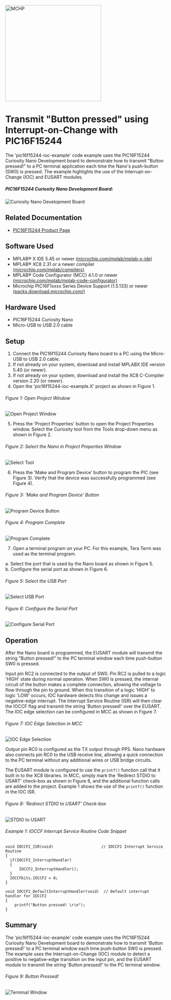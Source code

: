 <a href="https://www.microchip.com" rel="nofollow"><img src="images/microchip.png" alt="MCHP" width="300"/></a>

# Transmit "Button pressed" using Interrupt-on-Change with PIC16F15244

The 'pic16f15244-ioc-example' code example uses the PIC16F15244 Curiosity Nano Development board to demonstrate how to transmit "Button pressed!" to a PC terminal application each time the Nano's push-button (SW0) is pressed. The example highlights the use of the Interrupt-on-Change (IOC) and EUSART modules.

##### PIC16F15244 Curiosity Nano Development Board:
![Curiosity Nano Development Board](images/NanoHighlights.png)

## Related Documentation
- [PIC16F15244 Product Page](https://www.microchip.com/wwwproducts/en/PIC16F15244)

## Software Used
- MPLAB® X IDE 5.45 or newer [(microchip.com/mplab/mplab-x-ide)](http://www.microchip.com/mplab/mplab-x-ide)
- MPLAB® XC8 2.31 or a newer compiler [(microchip.com/mplab/compilers)](http://www.microchip.com/mplab/compilers)
- MPLAB® Code Configurator (MCC) 4.1.0 or newer [(microchip.com/mplab/mplab-code-configurator)](https://www.microchip.com/mplab/mplab-code-configurator)
- Microchip PIC16F1xxxx Series Device Support (1.5.133) or newer [(packs.download.microchip.com/)](https://packs.download.microchip.com/)


## Hardware Used
- PIC16F15244 Curiosity Nano [](https://www.microchip.com/Developmenttools/ProductDetails/EV09Z19A)
- Micro-USB to USB 2.0 cable

## Setup
1. Connect the PIC16f15244 Curiosity Nano board to a PC using the Micro-USB to USB 2.0 cable.
2. If not already on your system, download and install MPLABX IDE version 5.40 (or newer).
3. If not already on your system, download and install the XC8 C-Compiler version 2.20 (or newer).
4. Open the 'pic16f15244-ioc-example.X' project as shown in Figure 1.

  ###### Figure 1: Open Project Window
  ![Open Project Window](images/OpenProject.png)

5. Press the 'Project Properties' button to open the Project Properties window. Select the Curiosity tool from the Tools drop-down menu as shown in Figure 2.

  ###### Figure 2: Select the Nano in Project Properties Window
  ![Select Tool](images/SelectTool.png)

6. Press the 'Make and Program Device' button to program the PIC (see Figure 3). Verify that the device was successfully programmed (see Figure 4).

  ###### Figure 3: 'Make and Program Device' Button
  ![Program Device Button](images/MakeAndProgramButton.png)

  ###### Figure 4: Program Complete
  ![Program Complete](images/ProgramSuccess.png)

7. Open a terminal program on your PC. For this example, Tera Term was used as the terminal program.

  a. Select the port that is used by the Nano board as shown in Figure 5. <br />
  b. Configure the serial port as shown in Figure 6. <br />
  ###### Figure 5: Select the USB Port
  ![Select USB Port](images/SelectPort.png)

  ###### Figure 6: Configure the Serial Port
  ![Configure Serial Port](images/PortConfig.png)

## Operation
After the Nano board is programmed, the EUSART module will transmit the string "Button pressed!" to the PC terminal window each time push-button SW0 is pressed.

Input pin RC2 is connected to the output of SW0. Pin RC2 is pulled to a logic 'HIGH' state during normal operation. When SW0 is pressed, the internal circuit of the button makes a complete connection, allowing the voltage to flow through the pin to ground. When this transition of a logic 'HIGH' to logic 'LOW' occurs, IOC hardware detects this change and issues a negative-edge interrupt. The Interrupt Service Routine (ISR) will then clear the IOCCF flag and transmit the string 'Button pressed!' over the EUSART. The IOC edge selection can be configured in MCC as shown in Figure 7.

  ###### Figure 7: IOC Edge Selection in MCC
  ![IOC Edge Selection](images/IOCSelection.png)

Output pin RC0 is configured as the TX output through PPS. Nano hardware also connects pin RC0 to the USB receive line, allowing a quick connection to the PC terminal without any additional wires or USB bridge circuits.

The EUSART module is configured to use the `printf()` function call that it built in to the XC8 libraries. In MCC, simply mark the 'Redirect STDIO to USART' check-box as shown in Figure 8, and the additional function calls are added to the project. Example 1 shows the use of the `printf()` function in the IOC ISR.

  ###### Figure 8: 'Redirect STDIO to USART' Check-box
  ![STDIO to USART](images/STDIO2USART.png)


###### Example 1: IOCCF Interrupt Service Routine Code Snippet

    void IOCCF2_ISR(void)                     // IOCCF2 Interrupt Service Routine
    {
      if(IOCCF2_InterruptHandler)
      {
          IOCCF2_InterruptHandler();
      }
      IOCCFbits.IOCCF2 = 0;
    }

    void IOCCF2_DefaultInterruptHandler(void)  // Default interrupt handler for IOCCF2
    {
        printf("Button pressed! \r\n");
    }


## Summary
The 'pic16f15244-ioc-example' code example uses the PIC16F15244 Curiosity Nano Development board to demonstrate how to transmit 'Button pressed!' to a PC terminal window each time push-button SW0 is pressed. The example uses the Interrupt-on-Change (IOC) module to detect a positive to negative-edge transition on the input pin, and the EUSART module to transmit the string 'Button pressed!' to the PC terminal window.

###### Figure 9: Button Pressed!
![Terminal Window](images/TermWindow.png)
